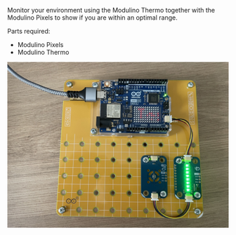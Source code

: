 Monitor your environment using the Modulino Thermo together with the Modulino Pixels to show if you are within an optimal range.

Parts required:
- Modulino Pixels
- Modulino Thermo

![img](img.jpg)

